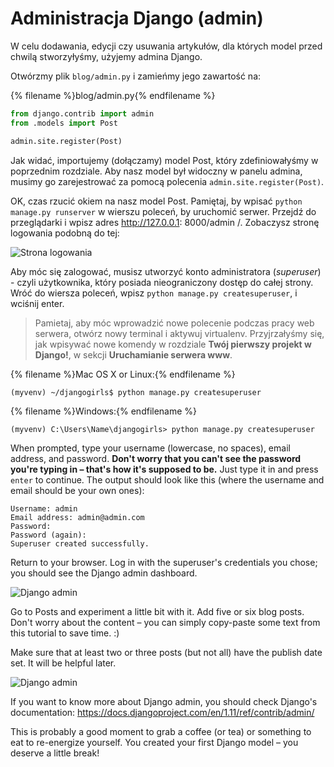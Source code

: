 # Administracja Django (admin)

W celu dodawania, edycji czy usuwania artykułów, dla których model przed chwilą stworzyłyśmy, użyjemy admina Django.

Otwórzmy plik `blog/admin.py` i zamieńmy jego zawartość na:

{% filename %}blog/admin.py{% endfilename %}

```python
from django.contrib import admin
from .models import Post

admin.site.register(Post)
```

Jak widać, importujemy (dołączamy) model Post, który zdefiniowałyśmy w poprzednim rozdziale. Aby nasz model był widoczny w panelu admina, musimy go zarejestrować za pomocą polecenia `admin.site.register(Post)`.

OK, czas rzucić okiem na nasz model Post. Pamiętaj, by wpisać `python manage.py runserver` w wierszu poleceń, by uruchomić serwer. Przejdź do przeglądarki i wpisz adres http://127.0.0.1: 8000/admin /. Zobaczysz stronę logowania podobną do tej:

![Strona logowania](images/login_page2.png)

Aby móc się zalogować, musisz utworzyć konto administratora (*superuser*) - czyli użytkownika, który posiada nieograniczony dostęp do całej strony. Wróć do wiersza poleceń, wpisz `python manage.py createsuperuser`, i wciśnij enter.

> Pamietaj, aby móc wprowadzić nowe polecenie podczas pracy web serwera, otwórz nowy terminal i aktywuj virtualenv. Przyjrzałyśmy się, jak wpisywać nowe komendy w rozdziale **Twój pierwszy projekt w Django!**, w sekcji **Uruchamianie serwera www**.

{% filename %}Mac OS X or Linux:{% endfilename %}

    (myvenv) ~/djangogirls$ python manage.py createsuperuser
    

{% filename %}Windows:{% endfilename %}

    (myvenv) C:\Users\Name\djangogirls> python manage.py createsuperuser
    

When prompted, type your username (lowercase, no spaces), email address, and password. **Don't worry that you can't see the password you're typing in – that's how it's supposed to be.** Just type it in and press `enter` to continue. The output should look like this (where the username and email should be your own ones):

    Username: admin
    Email address: admin@admin.com
    Password:
    Password (again):
    Superuser created successfully.
    

Return to your browser. Log in with the superuser's credentials you chose; you should see the Django admin dashboard.

![Django admin](images/django_admin3.png)

Go to Posts and experiment a little bit with it. Add five or six blog posts. Don't worry about the content – you can simply copy-paste some text from this tutorial to save time. :)

Make sure that at least two or three posts (but not all) have the publish date set. It will be helpful later.

![Django admin](images/edit_post3.png)

If you want to know more about Django admin, you should check Django's documentation: https://docs.djangoproject.com/en/1.11/ref/contrib/admin/

This is probably a good moment to grab a coffee (or tea) or something to eat to re-energize yourself. You created your first Django model – you deserve a little break!